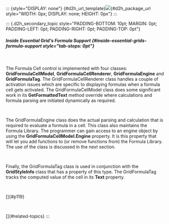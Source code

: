 ::: {style="DISPLAY: none"}
[](ms-xhelp:///?Id=d2h_url_template){#d2h_url_template}![](!package_url!){#d2h_package_url style="WIDTH: 0px; DISPLAY: none; HEIGHT: 0px"}
:::

::: {.d2h_secondary_topic style="PADDING-BOTTOM: 10pt; MARGIN: 0pt; PADDING-LEFT: 0pt; PADDING-RIGHT: 0pt; PADDING-TOP: 0pt"}
##### Inside Essential Grid\'s Formula Support {#inside-essential-grids-formula-support style="tab-stops: 0pt"}

 

The Formula Cell control is implemented with four classes: **GridFormulaCellModel**, **GridFormulaCellRenderer**, **GridFormulaEngine** and **GridFormulaTag**. The GridFormulaCellRenderer class handles a couple of activation issues which are specific to displaying formulas when a formula cell gets activated. The GridFormulaCellModel class does some significant work in its **GetFormattedText** method override where calculations and formula parsing are initiated dynamically as required.

 

The GridFormulaEngine class does the actual parsing and calculation that is required to evaluate a formula in a cell. This class also maintains the Formula Library. The programmer can gain access to an engine object by using the **GridFormulaCellModel.Engine** property. It is this property that will let you add functions to (or remove functions from) the Formula Library. The use of the class is discussed in the next section.

 

Finally, the GridFormulaTag class is used in conjunction with the **GridStyleInfo** class that has a property of this type. The GridFormulaTag tracks the computed value of the cell in its **Text** property.

 

[]{#p119} 

 

[]{#related-topics}
:::
